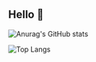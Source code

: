 ## Hello 👋

![Anurag's GitHub stats](https://github-readme-stats.vercel.app/api?username=limys0713&show_icons=true&theme=radical&hide=contribs,prs,issues)

![Top Langs](https://github-readme-stats.vercel.app/api/top-langs/?username=limys0713&langs_count=8&theme=dark&hide=swig,cmake,makefile,assembly,shell,IDL,Jupyter%20Notebook#gh-dark-mode-only)
